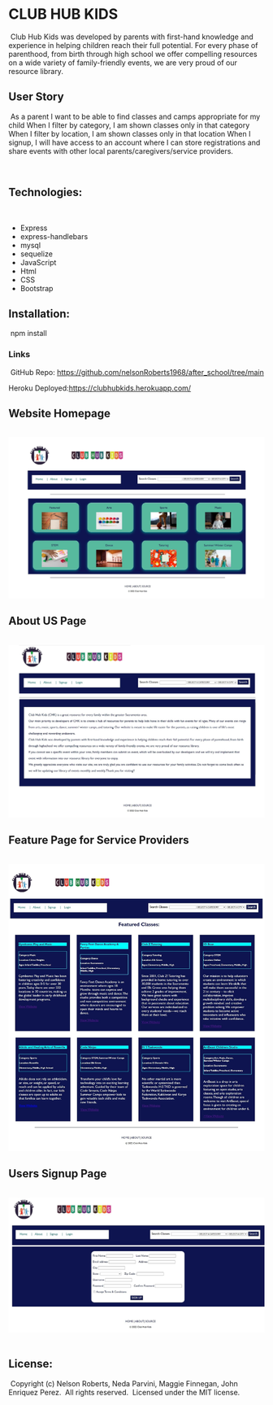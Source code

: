 # CLUB HUB KIDS
​
Club Hub Kids was developed by parents with first-hand knowledge and experience in helping children reach their full potential. For every phase of parenthood, from birth through high school we offer compelling resources on a wide variety of family-friendly events, we are very proud of our resource library. 
​
## User Story
​
As a parent
I want to be able to find classes and camps appropriate for my child
When I filter by category, I am shown classes only in that category
When I filter by location, I am shown classes only in that location
When I signup, I will have access to an account where I can store registrations and share events with other local parents/caregivers/service providers.
 
​
## Technologies:
​
- Express
- express-handlebars
- mysql
- sequelize
- JavaScript
- Html
- CSS
- Bootstrap
​
## Installation:
​
npm install
​
​
### Links
​
GitHub Repo: https://github.com/nelsonRoberts1968/after_school/tree/main

Heroku Deployed:https://clubhubkids.herokuapp.com/
​
## Website Homepage
​
![Screenshot](public/images/landingpage.jpg)

## About US Page
​
![Screenshot](public/images/about.jpg)

## Feature Page for Service Providers
​
![Screenshot](public/images/feature.jpg)

## Users Signup Page
​
![Screenshot](public/images/sigup.jpg)
​
## License:
​
Copyright (c) Nelson Roberts, Neda Parvini, Maggie Finnegan, John Enriquez Perez.
​
All rights reserved.
​
Licensed under the MIT license.
